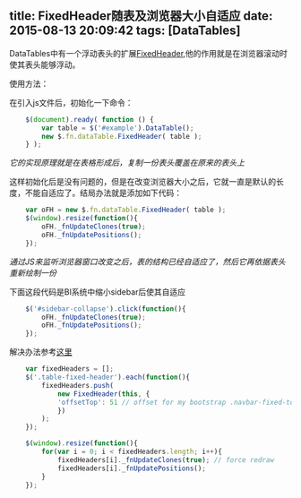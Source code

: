 title: FixedHeader随表及浏览器大小自适应
date: 2015-08-13 20:09:42
tags: [DataTables]
---

DataTables中有一个浮动表头的扩展[FixedHeader](http://datatables.net/extensions/fixedheader/),他的作用就是在浏览器滚动时使其表头能够浮动。

使用方法：

在引入js文件后，初始化一下命令：

```js
	$(document).ready( function () {
		var table = $('#example').DataTable();
		new $.fn.dataTable.FixedHeader( table );
	} );
```

<!-- more -->
*它的实现原理就是在表格形成后，复制一份表头覆盖在原来的表头上*	
	
这样初始化后是没有问题的，但是在改变浏览器大小之后，它就一直是默认的长度，不能自适应了。结局办法就是添加如下代码：

```js
	var oFH = new $.fn.dataTable.FixedHeader( table );	$(window).resize(function(){		oFH._fnUpdateClones(true);		oFH._fnUpdatePositions();	});
```*通过JS来监听浏览器窗口改变之后，表的结构已经自适应了，然后它再依据表头重新绘制一份*	
下面这段代码是BI系统中缩小sidebar后使其自适应
```js	$('#sidebar-collapse').click(function(){		oFH._fnUpdateClones(true);		oFH._fnUpdatePositions();	});
```解决办法参考[这里](http://datatables.net/forums/discussion/19124/simple-solution-for-fixedheader-column-headers-not-changing-on-window-resize#)
```js	var fixedHeaders = [];
	$('.table-fixed-header').each(function(){
		fixedHeaders.push(
			new FixedHeader(this, {
			'offsetTop': 51 // offset for my bootstrap .navbar-fixed-top
        	})
    	);
	});

	$(window).resize(function(){
		for(var i = 0; i < fixedHeaders.length; i++){
			fixedHeaders[i]._fnUpdateClones(true); // force redraw
			fixedHeaders[i]._fnUpdatePositions();
		}
	});
```